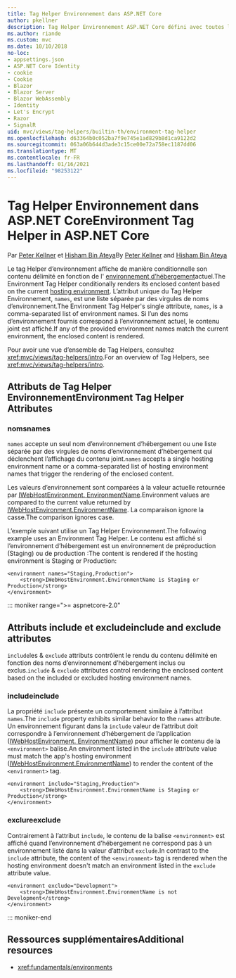 ```yaml
---
title: Tag Helper Environnement dans ASP.NET Core
author: pkellner
description: Tag Helper Environnement ASP.NET Core défini avec toutes les propriétés
ms.author: riande
ms.custom: mvc
ms.date: 10/10/2018
no-loc:
- appsettings.json
- ASP.NET Core Identity
- cookie
- Cookie
- Blazor
- Blazor Server
- Blazor WebAssembly
- Identity
- Let's Encrypt
- Razor
- SignalR
uid: mvc/views/tag-helpers/builtin-th/environment-tag-helper
ms.openlocfilehash: d63364b0c052ba7f9e745e1ad829b8d1ca9122d2
ms.sourcegitcommit: 063a06b644d3ade3c15ce00e72a758ec1187dd06
ms.translationtype: MT
ms.contentlocale: fr-FR
ms.lasthandoff: 01/16/2021
ms.locfileid: "98253122"
---
```

# <a name="environment-tag-helper-in-aspnet-core"></a><span data-ttu-id="eb5a2-103">Tag Helper Environnement dans ASP.NET Core</span><span class="sxs-lookup"><span data-stu-id="eb5a2-103">Environment Tag Helper in ASP.NET Core</span></span>

<span data-ttu-id="eb5a2-104">Par [Peter Kellner](https://peterkellner.net) et [Hisham Bin Ateya](https://twitter.com/hishambinateya)</span><span class="sxs-lookup"><span data-stu-id="eb5a2-104">By [Peter Kellner](https://peterkellner.net) and [Hisham Bin Ateya](https://twitter.com/hishambinateya)</span></span>

<span data-ttu-id="eb5a2-105">Le tag Helper d’environnement affiche de manière conditionnelle son contenu délimité en fonction de l' [environnement d’hébergement](xref:fundamentals/environments)actuel.</span><span class="sxs-lookup"><span data-stu-id="eb5a2-105">The Environment Tag Helper conditionally renders its enclosed content based on the current [hosting environment](xref:fundamentals/environments).</span></span> <span data-ttu-id="eb5a2-106">L’attribut unique du Tag Helper Environnement, `names`, est une liste séparée par des virgules de noms d’environnement.</span><span class="sxs-lookup"><span data-stu-id="eb5a2-106">The Environment Tag Helper's single attribute, `names`, is a comma-separated list of environment names.</span></span> <span data-ttu-id="eb5a2-107">Si l’un des noms d’environnement fournis correspond à l’environnement actuel, le contenu joint est affiché.</span><span class="sxs-lookup"><span data-stu-id="eb5a2-107">If any of the provided environment names match the current environment, the enclosed content is rendered.</span></span>

<span data-ttu-id="eb5a2-108">Pour avoir une vue d’ensemble de Tag Helpers, consultez <xref:mvc/views/tag-helpers/intro>.</span><span class="sxs-lookup"><span data-stu-id="eb5a2-108">For an overview of Tag Helpers, see <xref:mvc/views/tag-helpers/intro>.</span></span>

## <a name="environment-tag-helper-attributes"></a><span data-ttu-id="eb5a2-109">Attributs de Tag Helper Environnement</span><span class="sxs-lookup"><span data-stu-id="eb5a2-109">Environment Tag Helper Attributes</span></span>

### <a name="names"></a><span data-ttu-id="eb5a2-110">noms</span><span class="sxs-lookup"><span data-stu-id="eb5a2-110">names</span></span>

<span data-ttu-id="eb5a2-111">`names` accepte un seul nom d’environnement d’hébergement ou une liste séparée par des virgules de noms d’environnement d’hébergement qui déclenchent l’affichage du contenu joint.</span><span class="sxs-lookup"><span data-stu-id="eb5a2-111">`names` accepts a single hosting environment name or a comma-separated list of hosting environment names that trigger the rendering of the enclosed content.</span></span>

<span data-ttu-id="eb5a2-112">Les valeurs d’environnement sont comparées à la valeur actuelle retournée par [IWebHostEnvironment. EnvironmentName](xref:Microsoft.AspNetCore.Hosting.IHostingEnvironment.EnvironmentName*).</span><span class="sxs-lookup"><span data-stu-id="eb5a2-112">Environment values are compared to the current value returned by [IWebHostEnvironment.EnvironmentName](xref:Microsoft.AspNetCore.Hosting.IHostingEnvironment.EnvironmentName*).</span></span> <span data-ttu-id="eb5a2-113">La comparaison ignore la casse.</span><span class="sxs-lookup"><span data-stu-id="eb5a2-113">The comparison ignores case.</span></span>

<span data-ttu-id="eb5a2-114">L’exemple suivant utilise un Tag Helper Environnement.</span><span class="sxs-lookup"><span data-stu-id="eb5a2-114">The following example uses an Environment Tag Helper.</span></span> <span data-ttu-id="eb5a2-115">Le contenu est affiché si l’environnement d’hébergement est un environnement de préproduction (Staging) ou de production :</span><span class="sxs-lookup"><span data-stu-id="eb5a2-115">The content is rendered if the hosting environment is Staging or Production:</span></span>

```cshtml
<environment names="Staging,Production">
    <strong>IWebHostEnvironment.EnvironmentName is Staging or Production</strong>
</environment>
```

::: moniker range=">= aspnetcore-2.0"

## <a name="include-and-exclude-attributes"></a><span data-ttu-id="eb5a2-116">Attributs include et exclude</span><span class="sxs-lookup"><span data-stu-id="eb5a2-116">include and exclude attributes</span></span>

<span data-ttu-id="eb5a2-117">`include`les & `exclude` attributs contrôlent le rendu du contenu délimité en fonction des noms d’environnement d’hébergement inclus ou exclus.</span><span class="sxs-lookup"><span data-stu-id="eb5a2-117">`include` & `exclude` attributes control rendering the enclosed content based on the included or excluded hosting environment names.</span></span>

### <a name="include"></a><span data-ttu-id="eb5a2-118">include</span><span class="sxs-lookup"><span data-stu-id="eb5a2-118">include</span></span>

<span data-ttu-id="eb5a2-119">La propriété `include` présente un comportement similaire à l’attribut `names`.</span><span class="sxs-lookup"><span data-stu-id="eb5a2-119">The `include` property exhibits similar behavior to the `names` attribute.</span></span> <span data-ttu-id="eb5a2-120">Un environnement figurant dans la `include` valeur de l’attribut doit correspondre à l’environnement d’hébergement de l’application ([IWebHostEnvironment. EnvironmentName](xref:Microsoft.AspNetCore.Hosting.IHostingEnvironment.EnvironmentName*)) pour afficher le contenu de la `<environment>` balise.</span><span class="sxs-lookup"><span data-stu-id="eb5a2-120">An environment listed in the `include` attribute value must match the app's hosting environment ([IWebHostEnvironment.EnvironmentName](xref:Microsoft.AspNetCore.Hosting.IHostingEnvironment.EnvironmentName*)) to render the content of the `<environment>` tag.</span></span>

```cshtml
<environment include="Staging,Production">
    <strong>IWebHostEnvironment.EnvironmentName is Staging or Production</strong>
</environment>
```

### <a name="exclude"></a><span data-ttu-id="eb5a2-121">exclure</span><span class="sxs-lookup"><span data-stu-id="eb5a2-121">exclude</span></span>

<span data-ttu-id="eb5a2-122">Contrairement à l’attribut `include`, le contenu de la balise `<environment>` est affiché quand l’environnement d’hébergement ne correspond pas à un environnement listé dans la valeur d’attribut `exclude`.</span><span class="sxs-lookup"><span data-stu-id="eb5a2-122">In contrast to the `include` attribute, the content of the `<environment>` tag is rendered when the hosting environment doesn't match an environment listed in the `exclude` attribute value.</span></span>

```cshtml
<environment exclude="Development">
    <strong>IWebHostEnvironment.EnvironmentName is not Development</strong>
</environment>
```

::: moniker-end

## <a name="additional-resources"></a><span data-ttu-id="eb5a2-123">Ressources supplémentaires</span><span class="sxs-lookup"><span data-stu-id="eb5a2-123">Additional resources</span></span>

* <xref:fundamentals/environments>
